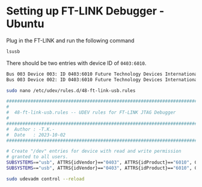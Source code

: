 # Setting up FT-LINK Debugger - Ubuntu

Plug in the FT-LINK and run the following command

```bash
lsusb
```

There should be two entries with device ID of `0403:6010`.&#x20;

```bash
Bus 003 Device 003: ID 0403:6010 Future Technology Devices International, Ltd FT2232C/D/H Dual UART/FIFO IC
Bus 003 Device 002: ID 0403:6010 Future Technology Devices International, Ltd FT2232C/D/H Dual UART/FIFO IC
```



```bash
sudo nano /etc/udev/rules.d/48-ft-link-usb.rules
```

```bash
###########################################################################
#                                                                         #
#  48-ft-link-usb.rules -- UDEV rules for FT-LINK JTAG Debugger           #
#                                                                         #
###########################################################################
#  Author : -T.K.-                                                        #
#  Date   : 2023-10-02                                                    #
###########################################################################

# Create "/dev" entries for device with read and write permission         
# granted to all users.
SUBSYSTEMS=="usb", ATTRS{idVendor}=="0403", ATTRS{idProduct}=="6010", GROUP="users", MODE:="0666"
SUBSYSTEMS=="usb", ATTRS{idVendor}=="0403", ATTRS{idProduct}=="6010", GROUP="users", MODE:="0666"

```

```bash
sudo udevadm control --reload
```








